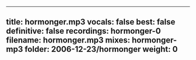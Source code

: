 
---
title: hormonger.mp3
vocals: false
best: false
definitive: false
recordings: hormonger-0
filename: hormonger.mp3
mixes: hormonger-mp3
folder: 2006-12-23/hormonger
weight: 0
---
